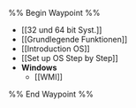 %% Begin Waypoint %%
- [[32 und 64 bit Syst.]]
- [[Grundlegende Funktionen]]
- [[Introduction OS]]
- [[Set up OS Step by Step]]
- **Windows**
	- [[WMI]]

%% End Waypoint %%